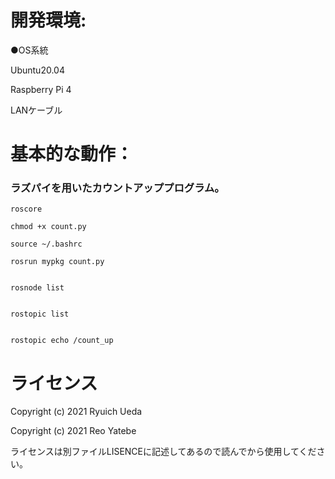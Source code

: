 

# 開発環境:
●OS系統

Ubuntu20.04

Raspberry Pi 4</span>

LANケーブル



# 基本的な動作：
### ラズパイを用いたカウントアッププログラム。

 ```
roscore
 ```
 ```
chmod +x count.py
 ```
 ```
source ~/.bashrc
 ```
 ```
rosrun mypkg count.py
 ```
 ```

rosnode list
 ```
 ```
 
rostopic list
 ```
 ```

rostopic echo /count_up
 ```



 # ライセンス

Copyright (c) 2021 Ryuich Ueda

Copyright (c) 2021 Reo Yatebe

ライセンスは別ファイルLISENCEに記述してあるので読んでから使用してください。
